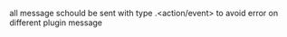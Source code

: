 all message schould be sent with type <plugin>.<action/event> to avoid error on different plugin message